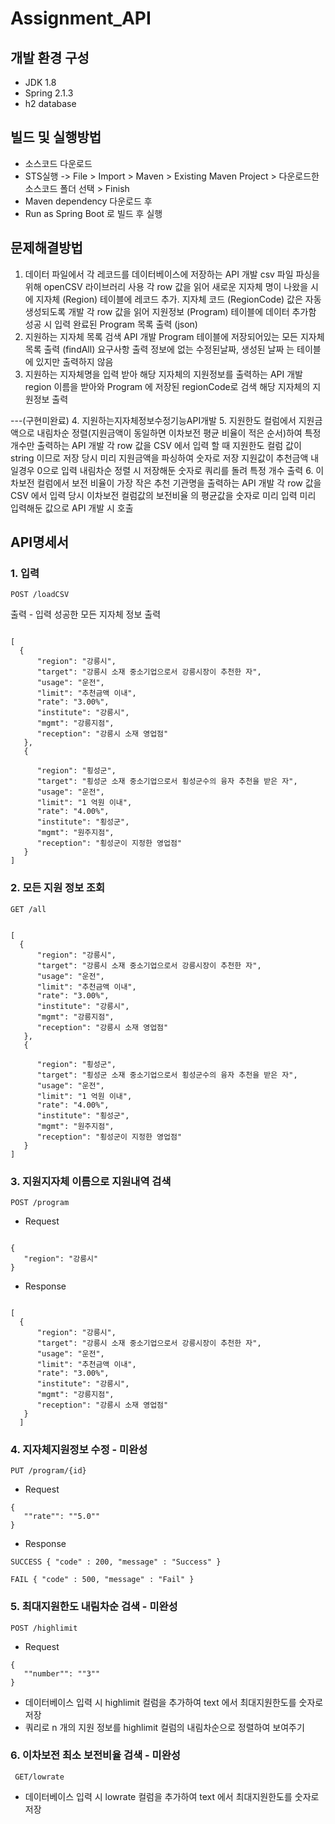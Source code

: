 # Assignment_API


## 개발 환경 구성
- JDK 1.8
- Spring 2.1.3
- h2 database

## 빌드 및 실행방법 
- 소스코드 다운로드
- STS실행 -> File > Import > Maven > Existing Maven Project > 다운로드한 소스코드 폴더 선택 > Finish
- Maven dependency 다운로드 후 
- Run as Spring Boot 로 빌드 후 실행 


## 문제해결방법
1. 데이터 파일에서 각 레코드를 데이터베이스에 저장하는 API 개발
  csv 파일 파싱을 위해 openCSV 라이브러리 사용
  각 row 값을 읽어 새로운 지자체 명이 나왔을 시에 지자체 (Region) 테이블에 레코드 추가. 지자체 코드 (RegionCode) 값은 자동 생성되도록 개발 
  각 row 값을 읽어 지원정보 (Program) 테이블에 데이터 추가함 
  성공 시 입력 완료된 Program 목록 출력 (json)
2. 지원하는 지자체 목록 검색 API 개발
  Program 테이블에 저장되어있는 모든 지자체 목록 출력 (findAll)
  요구사항 출력 정보에 없는 수정된날짜, 생성된 날짜 는 테이블에 있지만 출력하지 않음 
3. 지원하는 지자체명을 입력 받아 해당 지자체의 지원정보를 출력하는 API 개발
  region 이름을 받아와 Program 에 저장된 regionCode로 검색 
  해당 지자체의 지원정보 출력 

---(구현미완료)
4. 지원하는지자체정보수정기능API개발
5. 지원한도 컬럼에서 지원금액으로 내림차순 정렬(지원금액이 동일하면 이차보전 평균 비율이 적은 순서)하여 특정 개수만 출력하는 API 개발
  각 row 값을 CSV 에서 입력 할 때 지원한도 컬럼 값이 string 이므로 저장 당시 미리 지원금액을 파싱하여 숫자로 저장 
  지원값이 추천금액 내 일경우 0으로 입력 
  내림차순 정렬 시 저장해둔 숫자로 쿼리를 돌려 특정 개수 출력 
6. 이차보전 컬럼에서 보전 비율이 가장 작은 추천 기관명을 출력하는 API 개발
  각 row 값을 CSV 에서 입력 당시 이차보전 컬럼값의 보전비율 의 평균값을 숫자로 미리 입력
  미리 입력해둔 값으로 API 개발 시 호출 

## API명세서
### 1. 입력
<pre><code>POST /loadCSV </pre></code>

출력 - 입력 성공한 모든 지자체 정보 출력 
<pre><code>
[  
  {
      "region": "강릉시",
      "target": "강릉시 소재 중소기업으로서 강릉시장이 추천한 자",
      "usage": "운전",
      "limit": "추천금액 이내",
      "rate": "3.00%",
      "institute": "강릉시",
      "mgmt": "강릉지점",
      "reception": "강릉시 소재 영업점"
   },
   {

      "region": "횡성군",
      "target": "횡성군 소재 중소기업으로서 횡성군수의 융자 추천을 받은 자",
      "usage": "운전",
      "limit": "1 억원 이내",
      "rate": "4.00%",
      "institute": "횡성군",
      "mgmt": "원주지점",
      "reception": "횡성군이 지정한 영업점"
   }
]
</pre></code>

### 2. 모든 지원 정보 조회
<pre><code>GET /all </pre></code>

<pre><code>
[  
  {
      "region": "강릉시",
      "target": "강릉시 소재 중소기업으로서 강릉시장이 추천한 자",
      "usage": "운전",
      "limit": "추천금액 이내",
      "rate": "3.00%",
      "institute": "강릉시",
      "mgmt": "강릉지점",
      "reception": "강릉시 소재 영업점"
   },
   {

      "region": "횡성군",
      "target": "횡성군 소재 중소기업으로서 횡성군수의 융자 추천을 받은 자",
      "usage": "운전",
      "limit": "1 억원 이내",
      "rate": "4.00%",
      "institute": "횡성군",
      "mgmt": "원주지점",
      "reception": "횡성군이 지정한 영업점"
   }
]
</pre></code>

### 3. 지원지자체 이름으로 지원내역 검색
<pre><code>POST /program </pre></code>

- Request 
<pre><code>
{
   "region": "강릉시"
}
</pre></code>

- Response
<pre><code>
[  
  {
      "region": "강릉시",
      "target": "강릉시 소재 중소기업으로서 강릉시장이 추천한 자",
      "usage": "운전",
      "limit": "추천금액 이내",
      "rate": "3.00%",
      "institute": "강릉시",
      "mgmt": "강릉지점",
      "reception": "강릉시 소재 영업점"
   }
  ]
</code></pre>

### 4. 지자체지원정보 수정 - 미완성
<pre><code>PUT /program/{id} </pre></code>

- Request 
<pre><code>{
   ""rate"": ""5.0""
}</pre></code>

- Response 
<pre><code>SUCCESS { "code" : 200, "message" : "Success" }</pre></code>
<pre><code>FAIL { "code" : 500, "message" : "Fail" }</pre></code>

### 5. 최대지원한도 내림차순 검색 - 미완성
<pre><code>POST /highlimit </pre></code>

- Request 
<pre><code>{
   ""number"": ""3""
}</pre></code>

- 데이터베이스 입력 시 highlimit 컬럼을 추가하여 text 에서 최대지원한도를 숫자로 저장 
- 쿼리로 n 개의 지원 정보를 highlimit 컬럼의 내림차순으로 정렬하여 보여주기 

### 6. 이차보전 최소 보전비율 검색 - 미완성
<pre><code> GET/lowrate </pre></code>

- 데이터베이스 입력 시 lowrate 컬럼을 추가하여 text 에서 최대지원한도를 숫자로 저장 

